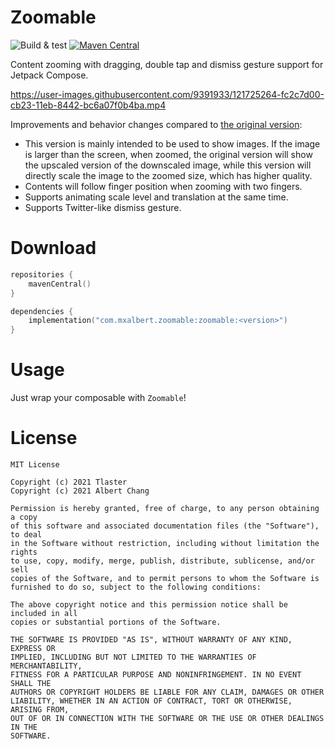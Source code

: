 # Zoomable

![Build & test](https://github.com/mxalbert1996/Zoomable/actions/workflows/build.yml/badge.svg)
[![Maven Central](https://img.shields.io/maven-central/v/com.mxalbert.zoomable/zoomable)](https://search.maven.org/artifact/com.mxalbert.zoomable/zoomable)

Content zooming with dragging, double tap and dismiss gesture support for Jetpack Compose.

https://user-images.githubusercontent.com/9391933/121725264-fc2c7d00-cb23-11eb-8442-bc6a07f0b4ba.mp4

Improvements and behavior changes compared to [the original version](https://github.com/Tlaster/Zoomable):

- This version is mainly intended to be used to show images. If the image is larger than the screen, when zoomed, the original version will show the upscaled version of the downscaled image, while this version will directly scale the image to the zoomed size, which has higher quality.
- Contents will follow finger position when zooming with two fingers.
- Supports animating scale level and translation at the same time.
- Supports Twitter-like dismiss gesture.

# Download
```Kotlin
repositories {
    mavenCentral()
}

dependencies {
    implementation("com.mxalbert.zoomable:zoomable:<version>")
}
```

# Usage
Just wrap your composable with `Zoomable`!

# License
```
MIT License

Copyright (c) 2021 Tlaster
Copyright (c) 2021 Albert Chang

Permission is hereby granted, free of charge, to any person obtaining a copy
of this software and associated documentation files (the "Software"), to deal
in the Software without restriction, including without limitation the rights
to use, copy, modify, merge, publish, distribute, sublicense, and/or sell
copies of the Software, and to permit persons to whom the Software is
furnished to do so, subject to the following conditions:

The above copyright notice and this permission notice shall be included in all
copies or substantial portions of the Software.

THE SOFTWARE IS PROVIDED "AS IS", WITHOUT WARRANTY OF ANY KIND, EXPRESS OR
IMPLIED, INCLUDING BUT NOT LIMITED TO THE WARRANTIES OF MERCHANTABILITY,
FITNESS FOR A PARTICULAR PURPOSE AND NONINFRINGEMENT. IN NO EVENT SHALL THE
AUTHORS OR COPYRIGHT HOLDERS BE LIABLE FOR ANY CLAIM, DAMAGES OR OTHER
LIABILITY, WHETHER IN AN ACTION OF CONTRACT, TORT OR OTHERWISE, ARISING FROM,
OUT OF OR IN CONNECTION WITH THE SOFTWARE OR THE USE OR OTHER DEALINGS IN THE
SOFTWARE.
```
